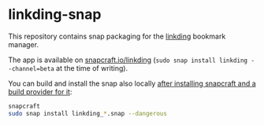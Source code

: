 # linkding-snap

This repository contains snap packaging for the [linkding](https://github.com/sissbruecker/linkding) bookmark manager.

The app is available on [snapcraft.io/linkding](https://snapcraft.io/linkding) (`sudo snap install linkding --channel=beta` at the time of writing).

You can build and install the snap also locally [after installing snapcraft and a build provider for it](https://snapcraft.io/docs/snapcraft-setup):

```bash
snapcraft
sudo snap install linkding_*.snap --dangerous
```
